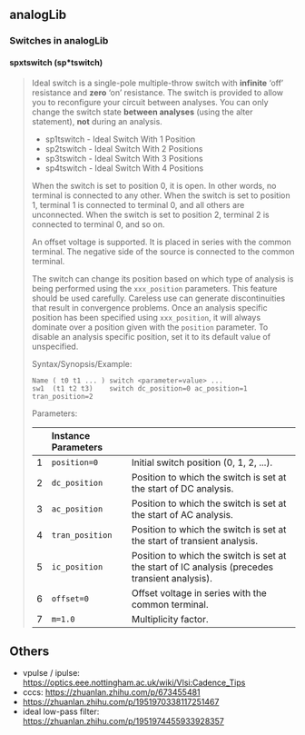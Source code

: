 ## analogLib

### Switches in analogLib

#### spxtswitch (sp*tswitch)


> Ideal switch is a single-pole multiple-throw switch with **infinite** ‘off’ resistance and **zero** ‘on’ resistance. The switch is provided to allow you to reconfigure your circuit between analyses. You can only change the switch state **between analyses** (using the alter statement), **not** during an analysis.
>
> - sp1tswitch - Ideal Switch With 1 Position
> - sp2tswitch - Ideal Switch With 2 Positions
> - sp3tswitch - Ideal Switch With 3 Positions
> - sp4tswitch - Ideal Switch With 4 Positions
>
> When the switch is set to position 0, it is open. In other words, no terminal is connected to any other. When the switch is set to position 1, terminal 1 is connected to terminal 0, and all others are unconnected. When the switch is set to position 2, terminal 2 is connected to terminal 0, and so on.
>
> An offset voltage is supported. It is placed in series with the common terminal. The negative side of the source is connected to the common terminal.
>
> The switch can change its position based on which type of analysis is being performed using the `xxx_position` parameters. This feature should be used carefully. Careless use can generate discontinuities that result in convergence problems. Once an analysis specific position has been specified using `xxx_position`, it will always dominate over a position given with the `position` parameter. To disable an analysis specific position, set it to its default value of unspecified.
>
> 
>
> Syntax/Synopsis/Example:
>
> ```
> Name ( t0 t1 ... ) switch <parameter=value> ...
> sw1  (t1 t2 t3)    switch dc_position=0 ac_position=1 tran_position=2
> ```
>
> Parameters:
>
> |      | Instance Parameters |                                                              |
> | :--- | :------------------ | :----------------------------------------------------------- |
> | 1    | `position=0`        | Initial switch position (0, 1, 2, ...).                      |
> | 2    | `dc_position`       | Position to which the switch is set at the start of DC analysis. |
> | 3    | `ac_position`       | Position to which the switch is set at the start of AC analysis. |
> | 4    | `tran_position`     | Position to which the switch is set at the start of transient analysis. |
> | 5    | `ic_position`       | Position to which the switch is set at the start of IC analysis (precedes transient analysis). |
> | 6    | `offset=0`          | Offset voltage in series with the common terminal.           |
> | 7    | `m=1.0`             | Multiplicity factor.                                         |



## Others

- vpulse / ipulse: https://optics.eee.nottingham.ac.uk/wiki/Vlsi:Cadence_Tips
- cccs: https://zhuanlan.zhihu.com/p/673455481
- https://zhuanlan.zhihu.com/p/1951970338117251467
- ideal low-pass filter: https://zhuanlan.zhihu.com/p/1951974455933928357
